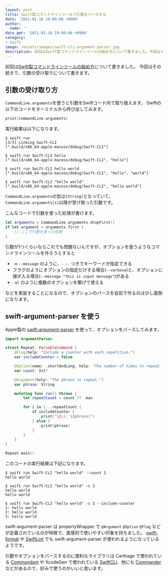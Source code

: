 ```yaml
---
layout: post
title: Swift製コマンドラインツールで引数をパースする
date: '2021-01-16 19:00:00 +0900'
author:
  name: ''
date_gmt: '2021-01-16 19:00:00 +0900'
category:
- Swift
image: /assets/images/swift-cli-argument-parser.jpg
description: 前回はSwift製コマンドラインツールの始め方について書きました。今回はその続きで、引数の受け取りについて書きます。
---
```

前回は[Swift製コマンドラインツールの始め方](./swift-cli-start)について書きました。
今回はその続きで、引数の受け取りについて書きます。

## 引数の受け取り方
`CommandLine.arguments`を使うと引数をSwiftコード内で取り扱えます。
Swiftの以下のコードをターミナルから呼び出してみます。
```swift
print(CommandLine.arguments)
```
実行結果は以下になります。
```shell
$ swift run
[3/3] Linking Swift-CLI
[".build/x86_64-apple-macosx/debug/Swift-CLI"]
```
```shell
$ swift run Swift-CLI hello
[".build/x86_64-apple-macosx/debug/Swift-CLI", "hello"]
```
```shell
$ swift run Swift-CLI hello world
[".build/x86_64-apple-macosx/debug/Swift-CLI", "hello", "world"]
```
```shell
$ swift run Swift-CLI "hello world"
[".build/x86_64-apple-macosx/debug/Swift-CLI", "hello world"]
```
`CommandLine.arguments`の型は`[String]`となっていて、`CommandLine.arguments[1]`以降が受け取った引数です。

こんなコードで引数を使った処理が書けます。
```swift
let arguments = CommandLine.arguments.dropFirst()
if let argument = arguments.first {
    // ここで引数を使った処理
}
```
引数が1つくらいならこれでも問題ないんですが、オプションを扱うようなコマンドラインツールを作ろうとすると

- `-m` `--message` のように、`-` `--` つきでキーワードが指定できる
- フラグのようにオプションの指定だけする場合(`--verbose`)と、オプションに値が入る場合(`--message "this is input message"`)がある
- `-al` のように複数のオプションを繋げて使える

などを実装することになるので、オプションのパースを自前で作るのは少し面倒になります。

## swift-argument-parser を使う
Apple製の [swift-argument-parser](https://github.com/apple/swift-argument-parser) を使って、オプションをパースしてみます。

```swift
import ArgumentParser

struct Repeat: ParsableCommand {
    @Flag(help: "Include a counter with each repetition.")
    var includeCounter = false

    @Option(name: .shortAndLong, help: "The number of times to repeat 'phrase'.")
    var count: Int?

    @Argument(help: "The phrase to repeat.")
    var phrase: String

    mutating func run() throws {
        let repeatCount = count ?? .max

        for i in 1...repeatCount {
            if includeCounter {
                print("\(i): \(phrase)")
            } else {
                print(phrase)
            }
        }
    }
}

Repeat.main()
```

このコードの実行結果は下記になります。

```shell
$ swift run Swift-CLI "hello world" --count 1
hello world
```

```shell
$ swift run Swift-CLI "hello world" -c 3
hello world
hello world
```

```shell
$ swift run Swift-CLI "hello world" -c 3 --include-counter
1: hello world
2: hello world
3: hello world
```

swift-argument-parser は propertyWrapper で `@Argument` `@Option` `@Flag` などが定義されているのが特徴で、直感的で使いやすい印象を持ちました。
[swift-format](https://github.com/apple/swift-format/pull/154) や [SwiftLint](https://github.com/realm/SwiftLint/commit/fa5550866802dbeddab6f6df1cb9998dd609ed0a) でも swift-argument-parser が使われるようになっているようです。

引数やオプションをパースするのに便利なライブラリは Carthage で使われている [Commandant](https://github.com/Carthage/Commandant) や XcodeGen で使われている [SwiftCLI](https://github.com/jakeheis/SwiftCLI)、他にも [Commander](https://github.com/kylef/Commander) などがあるので、好みで使うのがいいと思います。

